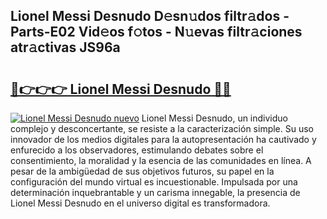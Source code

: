 ## Lionel Messi Desnudo D𝚎sn𝚞dos filtr𝚊dos - Parts-E02 Vid𝚎os f𝚘tos - N𝚞evas filtr𝚊ciones atr𝚊ctivas JS96a

# <h2><a href="http://mb34fz.tromn.icu/?c=Lionel+Messi+Desnudo">🔗👉👉👉 Lionel Messi Desnudo 🔗🔗</a></h2>

[![Lionel Messi Desnudo nuevo](https://i.imgur.com/pEAQMta.gif)](http://mb34fz.tromn.icu/?c=Lionel+Messi+Desnudo)
Lionel Messi Desnudo, un individuo complejo y desconcertante, se resiste a la caracterización simple. Su uso innovador de los medios digitales para la autopresentación ha cautivado y enfurecido a los observadores, estimulando debates sobre el consentimiento, la moralidad y la esencia de las comunidades en línea. A pesar de la ambigüedad de sus objetivos futuros, su papel en la configuración del mundo virtual es incuestionable. Impulsada por una determinación inquebrantable y un carisma innegable, la presencia de Lionel Messi Desnudo en el universo digital es transformadora.
